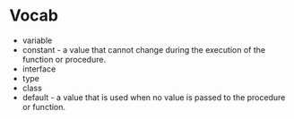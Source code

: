 # Vocab
- variable 
- constant - a value that cannot change during the execution of the function or procedure.
- interface
- type
- class
- default - a value that is used when no value is passed to the procedure or function.